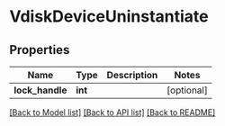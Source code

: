 # VdiskDeviceUninstantiate

## Properties
Name | Type | Description | Notes
------------ | ------------- | ------------- | -------------
**lock_handle** | **int** |  | [optional] 

[[Back to Model list]](../README.md#documentation-for-models) [[Back to API list]](../README.md#documentation-for-api-endpoints) [[Back to README]](../README.md)


